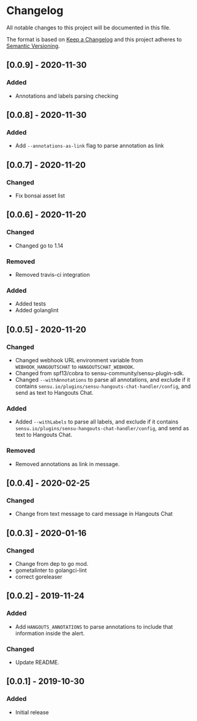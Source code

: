 # Changelog

All notable changes to this project will be documented in this file.

The format is based on [Keep a Changelog](http://keepachangelog.com/en/1.0.0/)
and this project adheres to [Semantic
Versioning](http://semver.org/spec/v2.0.0.html).

## [0.0.9] - 2020-11-30
### Added
- Annotations and labels parsing checking

## [0.0.8] - 2020-11-30
### Added
- Add `--annotations-as-link` flag to parse annotation as link

## [0.0.7] - 2020-11-20
### Changed
- Fix bonsai asset list


## [0.0.6] - 2020-11-20
### Changed
- Changed go to 1.14

### Removed
- Removed travis-ci integration

### Added
- Added tests
- Added golanglint


## [0.0.5] - 2020-11-20
### Changed
- Changed webhook URL environment variable from `WEBHOOK_HANGOUTSCHAT` to `HANGOUTSCHAT_WEBHOOK`.
- Changed from spf13/cobra to sensu-community/sensu-plugin-sdk. 
- Changed `--withAnnotations` to parse all annotations, and exclude if it contains `sensu.io/plugins/sensu-hangouts-chat-handler/config`, and send as text to Hangouts Chat. 

### Added
- Added `--withLabels` to parse all labels, and exclude if it contains `sensu.io/plugins/sensu-hangouts-chat-handler/config`, and send as text to Hangouts Chat.

### Removed 
- Removed annotations as link in message.

## [0.0.4] - 2020-02-25
### Changed
- Change from text message to card message in Hangouts Chat

## [0.0.3] - 2020-01-16
### Changed
- Change from dep to go mod.
- gometalinter to golangci-lint
- correct goreleaser

## [0.0.2] - 2019-11-24
### Added
- Add `HANGOUTS_ANNOTATIONS` to parse annotations to include that information inside the alert.
### Changed
- Update README.


## [0.0.1] - 2019-10-30

### Added
- Initial release